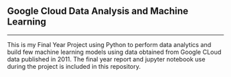## Google Cloud Data Analysis and Machine Learning
---
This is my Final Year Project using Python to perform data analytics and build few machine learning models using data obtained from Google CLoud data published in 2011. The final year report and jupyter notebook use during the project is included in this repository.
